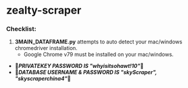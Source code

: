 # zealty-scraper
### Checklist:
1. __3MAIN_DATAFRAME.py__ attempts to auto detect your mac/windows chromedriver installation.
    - Google Chrome v79 must be installed on your mac/windows.
    
- &#x1F53A;_**PRIVATEKEY PASSWORD IS "whyisitsohawt!10"**_&#x1F53A;
- &#x1F53A;_**DATABASE USERNAME & PASSWORD IS "skyScraper", "skyscraperchina4"**_&#x1F53A;
